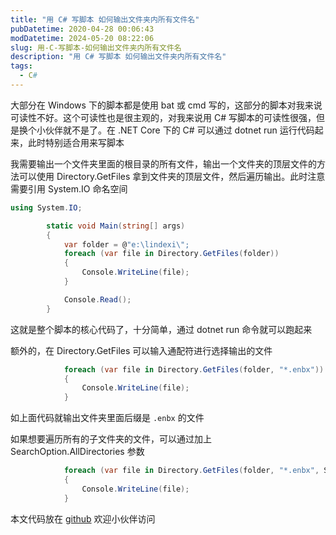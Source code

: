 ```yaml
---
title: "用 C# 写脚本 如何输出文件夹内所有文件名"
pubDatetime: 2020-04-28 00:06:43
modDatetime: 2024-05-20 08:22:06
slug: 用-C-写脚本-如何输出文件夹内所有文件名
description: "用 C# 写脚本 如何输出文件夹内所有文件名"
tags:
  - C#
---
```





大部分在 Windows 下的脚本都是使用 bat 或 cmd 写的，这部分的脚本对我来说可读性不好。这个可读性也是很主观的，对我来说用 C# 写脚本的可读性很强，但是换个小伙伴就不是了。在 .NET Core 下的 C# 可以通过 dotnet run 运行代码起来，此时特别适合用来写脚本

<!--more-->


<!-- CreateTime:4/28/2020 8:06:43 AM -->



我需要输出一个文件夹里面的根目录的所有文件，输出一个文件夹的顶层文件的方法可以使用 Directory.GetFiles 拿到文件夹的顶层文件，然后遍历输出。此时注意需要引用 System.IO 命名空间

```csharp
using System.IO;

        static void Main(string[] args)
        {
            var folder = @"e:\lindexi\";
            foreach (var file in Directory.GetFiles(folder))
            {
                Console.WriteLine(file);
            }

            Console.Read();
        }
```

这就是整个脚本的核心代码了，十分简单，通过 dotnet run 命令就可以跑起来

额外的，在 Directory.GetFiles 可以输入通配符进行选择输出的文件

```csharp
            foreach (var file in Directory.GetFiles(folder, "*.enbx"))
            {
                Console.WriteLine(file);
            }
```

如上面代码就输出文件夹里面后缀是 `.enbx` 的文件

如果想要遍历所有的子文件夹的文件，可以通过加上 SearchOption.AllDirectories 参数

```csharp
            foreach (var file in Directory.GetFiles(folder, "*.enbx", SearchOption.AllDirectories))
            {
                Console.WriteLine(file);
            }
```

本文代码放在 [github](https://github.com/lindexi/lindexi_gd/tree/c4dd7a59cd2c45b5ca0d53438964ac9af0d439d1/BerjearnearheliCallrachurjallhelur) 欢迎小伙伴访问


